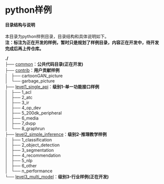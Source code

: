 # python样例

#### 目录结构与说明

本目录为python样例目录，目录结构和具体说明如下。  
 **注：标注为正在开发的样例，暂时只是规划了样例目录，内容正在开发中，待开发完成后再上传仓库。** 

**./**   
├── [common](./common)：**公共代码目录(正在开发)**   
├── [contrib](./contrib)：**用户贡献样例**     
│   ├── cartoonGAN_picture   
│   └── garbage_picture    
├── [level1_single_api](./level1_single_api)：**级别1-单一功能接口样例**   
│   ├── 1_acl      
│   ├── 2_atc  
│   ├── 3_ir  
│   ├── 4_op_dev  
│   ├── 5_200dk_peripheral   
│   ├── 6_media   
│   ├── 7_dvpp     
│   └── 8_graphrun   
├── [level2_simple_inference](./level2_simple_inference)：**级别2-推理教学样例**   
│   ├── 1_classification     
│   ├── 2_object_detection   
│   ├── 3_segmentation   
│   ├── 4_recommendation   
│   ├── 5_nlp     
│   ├── 6_other   
│   └── n_performance   
└── [level3_multi_model](./level3_multi_model)：**级别3-行业样例(正在开发)**   
